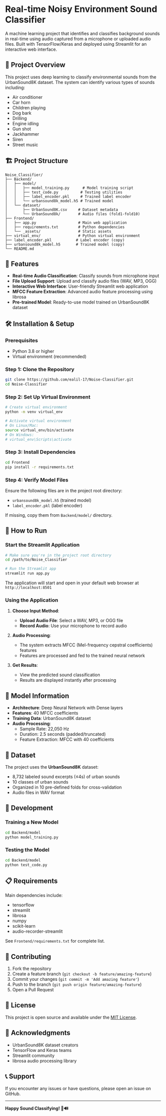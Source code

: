 # Real-time Noisy Environment Sound Classifier

A machine learning project that identifies and classifies background sounds in real-time using audio captured from a microphone or uploaded audio files. Built with TensorFlow/Keras and deployed using Streamlit for an interactive web interface.

## 🎯 Project Overview

This project uses deep learning to classify environmental sounds from the UrbanSound8K dataset. The system can identify various types of sounds including:
- Air conditioner
- Car horn
- Children playing
- Dog bark
- Drilling
- Engine idling
- Gun shot
- Jackhammer
- Siren
- Street music

## 🏗️ Project Structure

```
Noise_Classifier/
├── Backend/
│   ├── model/
│   │   ├── model_training.py      # Model training script
│   │   ├── test_code.py          # Testing utilities
│   │   ├── label_encoder.pkl     # Trained label encoder
│   │   └── urbansound8k_model.h5 # Trained model
│   └── dataset/
│       ├── UrbanSound8K.csv     # Dataset metadata
│       └── UrbanSound8k/        # Audio files (fold1-fold10)
├── Frontend/
│   ├── app.py                   # Main web application
│   ├── requirements.txt         # Python dependencies
│   └── _assets/                 # Static assets
├── virtual_env/                 # Python virtual environment
├── label_encoder.pkl           # Label encoder (copy)
├── urbansound8k_model.h5       # Trained model (copy)
└── README.md
```

## 🚀 Features

- **Real-time Audio Classification**: Classify sounds from microphone input
- **File Upload Support**: Upload and classify audio files (WAV, MP3, OGG)
- **Interactive Web Interface**: User-friendly Streamlit web application
- **MFCC Feature Extraction**: Advanced audio feature processing using librosa
- **Pre-trained Model**: Ready-to-use model trained on UrbanSound8K dataset

## 🛠️ Installation & Setup

### Prerequisites
- Python 3.8 or higher
- Virtual environment (recommended)

### Step 1: Clone the Repository
```bash
git clone https://github.com/ealil-17/Noise-Classifier.git
cd Noise-Classifier
```

### Step 2: Set Up Virtual Environment
```bash
# Create virtual environment
python -m venv virtual_env

# Activate virtual environment
# On Linux/Mac:
source virtual_env/bin/activate
# On Windows:
# virtual_env\Scripts\activate
```

### Step 3: Install Dependencies
```bash
cd Frontend
pip install -r requirements.txt
```

### Step 4: Verify Model Files
Ensure the following files are in the project root directory:
- `urbansound8k_model.h5` (trained model)
- `label_encoder.pkl` (label encoder)

If missing, copy them from `Backend/model/` directory.

## 🎵 How to Run

### Start the Streamlit Application
```bash
# Make sure you're in the project root directory
cd /path/to/Noise_Classifier

# Run the Streamlit app
streamlit run app.py
```

The application will start and open in your default web browser at `http://localhost:8501`

### Using the Application

1. **Choose Input Method**:
   - **Upload Audio File**: Select a WAV, MP3, or OGG file
   - **Record Audio**: Use your microphone to record audio

2. **Audio Processing**:
   - The system extracts MFCC (Mel-frequency cepstral coefficients) features
   - Features are processed and fed to the trained neural network

3. **Get Results**:
   - View the predicted sound classification
   - Results are displayed instantly after processing

## 🧠 Model Information

- **Architecture**: Deep Neural Network with Dense layers
- **Features**: 40 MFCC coefficients
- **Training Data**: UrbanSound8K dataset
- **Audio Processing**:
  - Sample Rate: 22,050 Hz
  - Duration: 2.5 seconds (padded/truncated)
  - Feature Extraction: MFCC with 40 coefficients

## 📁 Dataset

The project uses the **UrbanSound8K** dataset:
- 8,732 labeled sound excerpts (≤4s) of urban sounds
- 10 classes of urban sounds
- Organized in 10 pre-defined folds for cross-validation
- Audio files in WAV format

## 🔧 Development

### Training a New Model
```bash
cd Backend/model
python model_training.py
```

### Testing the Model
```bash
cd Backend/model
python test_code.py
```

## 📋 Requirements

Main dependencies include:
- tensorflow
- streamlit
- librosa
- numpy
- scikit-learn
- audio-recorder-streamlit

See `Frontend/requirements.txt` for complete list.

## 🤝 Contributing

1. Fork the repository
2. Create a feature branch (`git checkout -b feature/amazing-feature`)
3. Commit your changes (`git commit -m 'Add amazing feature'`)
4. Push to the branch (`git push origin feature/amazing-feature`)
5. Open a Pull Request

## 📄 License

This project is open source and available under the [MIT License](LICENSE).

## 🙏 Acknowledgments

- UrbanSound8K dataset creators
- TensorFlow and Keras teams
- Streamlit community
- librosa audio processing library

## 📞 Support

If you encounter any issues or have questions, please open an issue on GitHub.

---

**Happy Sound Classifying! 🎵🔊**
